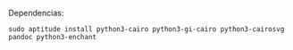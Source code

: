 Dependencias:
```
sudo aptitude install python3-cairo python3-gi-cairo python3-cairosvg pandoc python3-enchant
```
